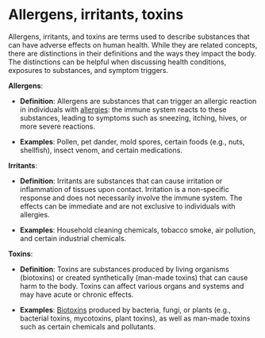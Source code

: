 <!--
source: gpt-3 + jph editing
tags: allergens irritants toxins
-->

# Allergens, irritants, toxins

Allergens, irritants, and toxins are terms used to describe substances that can have adverse effects on human health. While they are related concepts, there are distinctions in their definitions and the ways they impact the body. The distinctions can be helpful when discussing health conditions, exposures to substances, and symptom triggers.

**Allergens**:

* **Definition**: Allergens are substances that can trigger an allergic reaction in individuals with [allergies](../allergies/): the immune system reacts to these substances, leading to symptoms such as sneezing, itching, hives, or more severe reactions.

* **Examples**: Pollen, pet dander, mold spores, certain foods (e.g., nuts, shellfish), insect venom, and certain medications.

**Irritants**:

* **Definition**: Irritants are substances that can cause irritation or inflammation of tissues upon contact. Irritation is a non-specific response and does not necessarily involve the immune system. The effects can be immediate and are not exclusive to individuals with allergies.

* **Examples**: Household cleaning chemicals, tobacco smoke, air pollution, and certain industrial chemicals.

**Toxins**:

* **Definition**: Toxins are substances produced by living organisms (biotoxins) or created synthetically (man-made toxins) that can cause harm to the body. Toxins can affect various organs and systems and may have acute or chronic effects.

* **Examples**: [Biotoxins](../biotoxins/) produced by bacteria, fungi, or plants (e.g., bacterial toxins, mycotoxins, plant toxins), as well as man-made toxins such as certain chemicals and pollutants.